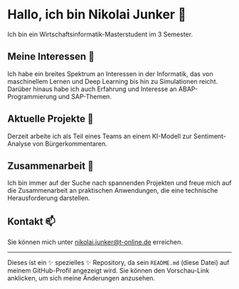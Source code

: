 # Hallo, ich bin Nikolai Junker 👋

Ich bin ein Wirtschaftsinformatik-Masterstudent im 3 Semester.

## Meine Interessen 👀 

Ich habe ein breites Spektrum an Interessen in der Informatik, das von maschinellem Lernen und Deep Learning bis hin zu Simulationen reicht. Darüber hinaus habe ich auch Erfahrung und Interesse an ABAP-Programmierung und SAP-Themen.

## Aktuelle Projekte 🌱 

Derzeit arbeite ich als Teil eines Teams an einem KI-Modell zur Sentiment-Analyse von Bürgerkommentaren. 

## Zusammenarbeit 💞️ 

Ich bin immer auf der Suche nach spannenden Projekten und freue mich auf die Zusammenarbeit an praktischen Anwendungen, die eine technische Herausforderung darstellen.

## Kontakt 📫 

Sie können mich unter nikolai.junker@t-online.de erreichen.

---

Dieses ist ein ✨ spezielles ✨ Repository, da sein `README.md` (diese Datei) auf meinem GitHub-Profil angezeigt wird. Sie können den Vorschau-Link anklicken, um sich meine Änderungen anzusehen.

